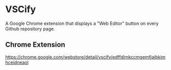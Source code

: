 # VSCify

A Google Chrome extension that displays a "Web Editor" button on every Github repository page.

## Chrome Extension

https://chrome.google.com/webstore/detail/vscify/edffdlmkccmgemfjaibkimhceidneaol
